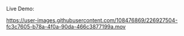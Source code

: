 


Live Demo:


https://user-images.githubusercontent.com/108476869/226927504-fc3c7605-b78a-4f0a-90da-466c3877199a.mov


